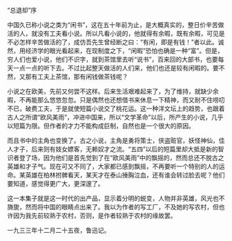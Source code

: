 “总退却”序

  

中国久已称小说之类为“闲书”，这在五十年前为止，是大概真实的，整日价辛苦做活的人，就没有工夫看小说。所以凡看小说的，他就得有余暇，既有余暇，可见是不必怎样辛苦做活的了，成仿吾先生曾经断之曰：“有闲，即是有钱！”者以此。诚然，用经济学的眼光看起来，在现制度之下，“闲暇”恐怕也确是一种“富”。但是，穷人们也爱小说，他们不识字，就到茶馆里去听“说书”，百来回的大部书，也要每天一点一点的听下去。不过比起整天做活的人们来，他们也还是较有闲暇的。要不然，又那有工夫上茶馆，那有闲钱做茶钱呢？

小说之在欧美，先前又何尝不这样。后来生活艰难起来了，为了维持，就缺少余暇，不再能那么悠悠忽忽。只是偶然也还想借书来休息一下精神，而又耐不住唠叨不已，破费工夫，于是就使短篇小说交了桃花运。这一种洋文坛上的趋势，也跟着古人之所谓“欧风美雨”，冲进中国来，所以“文学革命”以后，所产生的小说，几乎以短篇为限。但作者的才力不能构成巨制，自然也是一个很大的原因。

而且书中的主角也变换了。古之小说，主角是勇将策士，侠盗赃官，妖怪神仙，佳人才子，后来则有妓女嫖客，无赖奴才之流。“五四”以后的短篇里却大抵是新的智识者登了场，因为他们是首先觉到了在“欧风美雨”中的飘摇的，然而总还不脱古之英雄和才子气。现在可又不同了，大家都已感到飘摇，不再要听一个特别的人的运命。某英雄在柏林拊髀看天，某天才在泰山捶胸泣血，还有谁会转过脸去呢？他们要知道，感觉得更广大，更深邃了。

这一本集子就是这一时代的出产品，显示着分明的蜕变，人物并非英雄，风光也不旖旎，然而将中国的眼睛点出来了。我以为作者的写工厂，不及她的写农村，但也许因为我先前较熟于农村，否则，是作者较熟于农村的缘故罢。

一九三三年十二月二十五夜，鲁迅记。